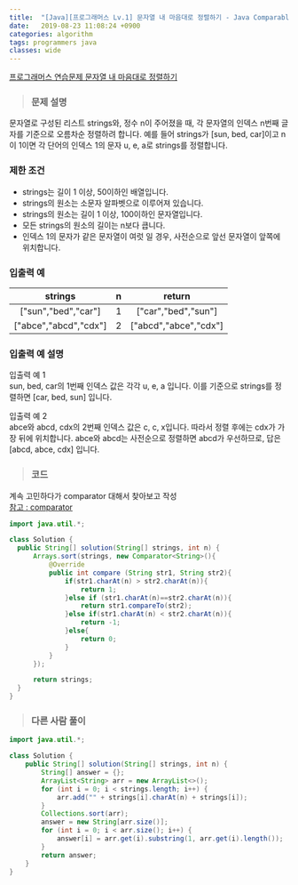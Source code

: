 ```yaml
---
title:  "[Java][프로그래머스 Lv.1] 문자열 내 마음대로 정렬하기 - Java Comparable Comparator"
date:   2019-08-23 11:08:24 +0900
categories: algorithm
tags: programmers java
classes: wide
---  
```


[프로그래머스 연습문제 문자열 내 마음대로 정렬하기](https://programmers.co.kr/learn/courses/30/lessons/12915)  

> ### 문제 설명   

문자열로 구성된 리스트 strings와, 정수 n이 주어졌을 때, 각 문자열의 인덱스 n번째 글자를 기준으로 오름차순 정렬하려 합니다. 예를 들어 strings가 [sun, bed, car]이고 n이 1이면 각 단어의 인덱스 1의 문자 u, e, a로 strings를 정렬합니다.  

### 제한 조건  

- strings는 길이 1 이상, 50이하인 배열입니다.  
- strings의 원소는 소문자 알파벳으로 이루어져 있습니다.  
- strings의 원소는 길이 1 이상, 100이하인 문자열입니다.  
- 모든 strings의 원소의 길이는 n보다 큽니다.  
- 인덱스 1의 문자가 같은 문자열이 여럿 일 경우, 사전순으로 앞선 문자열이 앞쪽에 위치합니다.  

### 입출력 예  

|        strings        	| n 	|         return        	|
|:---------------------:	|:-:	|:---------------------:	|
| ["sun","bed","car"]   	| 1 	| ["car","bed","sun"]   	|
| ["abce","abcd","cdx"] 	| 2 	| ["abcd","abce","cdx"] 	|  

### 입출력 예 설명  

입출력 예 1  
sun, bed, car의 1번째 인덱스 값은 각각 u, e, a 입니다. 이를 기준으로 strings를 정렬하면 [car, bed, sun] 입니다.  

입출력 예 2  
abce와 abcd, cdx의 2번째 인덱스 값은 c, c, x입니다. 따라서 정렬 후에는 cdx가 가장 뒤에 위치합니다. abce와 abcd는 사전순으로 정렬하면 abcd가 우선하므로, 답은 [abcd, abce, cdx] 입니다.  

>### 코드  

계속 고민하다가 comparator 대해서 찾아보고 작성  
[참고 : comparator](https://cwondev.tistory.com/15)

```java
import java.util.*;

class Solution {
  public String[] solution(String[] strings, int n) {
      Arrays.sort(strings, new Comparator<String>(){
          @Override
          public int compare (String str1, String str2){
              if(str1.charAt(n) > str2.charAt(n)){
                  return 1;
              }else if (str1.charAt(n)==str2.charAt(n)){
                  return str1.compareTo(str2);
              }else if(str1.charAt(n) < str2.charAt(n)){
                  return -1;
              }else{
                  return 0;
              }
          }
      });

      return strings;
  }
}
```

>### 다른 사람 풀이  

```java
import java.util.*;

class Solution {
    public String[] solution(String[] strings, int n) {
        String[] answer = {};
        ArrayList<String> arr = new ArrayList<>();
        for (int i = 0; i < strings.length; i++) {
            arr.add("" + strings[i].charAt(n) + strings[i]);
        }
        Collections.sort(arr);
        answer = new String[arr.size()];
        for (int i = 0; i < arr.size(); i++) {
            answer[i] = arr.get(i).substring(1, arr.get(i).length());
        }
        return answer;
    }
}
```
